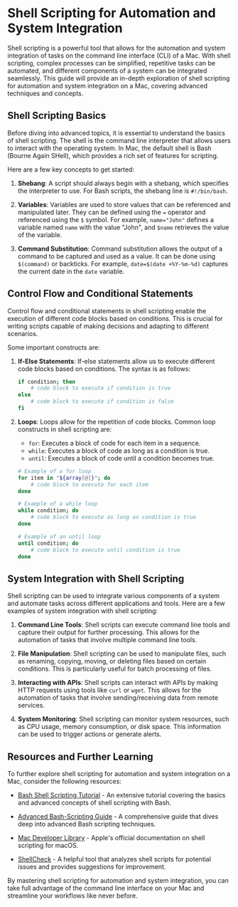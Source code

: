 # Shell Scripting for Automation and System Integration

Shell scripting is a powerful tool that allows for the automation and system integration of tasks on the command line interface (CLI) of a Mac. With shell scripting, complex processes can be simplified, repetitive tasks can be automated, and different components of a system can be integrated seamlessly. This guide will provide an in-depth exploration of shell scripting for automation and system integration on a Mac, covering advanced techniques and concepts.

## Shell Scripting Basics

Before diving into advanced topics, it is essential to understand the basics of shell scripting. The shell is the command line interpreter that allows users to interact with the operating system. In Mac, the default shell is Bash (Bourne Again SHell), which provides a rich set of features for scripting.

Here are a few key concepts to get started:

1. **Shebang**: A script should always begin with a shebang, which specifies the interpreter to use. For Bash scripts, the shebang line is `#!/bin/bash`.

2. **Variables**: Variables are used to store values that can be referenced and manipulated later. They can be defined using the `=` operator and referenced using the `$` symbol. For example, `name="John"` defines a variable named `name` with the value "John", and `$name` retrieves the value of the variable.

3. **Command Substitution**: Command substitution allows the output of a command to be captured and used as a value. It can be done using `$(command)` or backticks. For example, `date=$(date +%Y-%m-%d)` captures the current date in the `date` variable.

## Control Flow and Conditional Statements

Control flow and conditional statements in shell scripting enable the execution of different code blocks based on conditions. This is crucial for writing scripts capable of making decisions and adapting to different scenarios.

Some important constructs are:

1. **If-Else Statements**: If-else statements allow us to execute different code blocks based on conditions. The syntax is as follows:

   ```bash
   if condition; then
       # code block to execute if condition is true
   else
       # code block to execute if condition is false
   fi
   ```

2. **Loops**: Loops allow for the repetition of code blocks. Common loop constructs in shell scripting are:

   - `for`: Executes a block of code for each item in a sequence.
   - `while`: Executes a block of code as long as a condition is true.
   - `until`: Executes a block of code until a condition becomes true.

   ```bash
   # Example of a for loop
   for item in "${array[@]}"; do
       # code block to execute for each item
   done

   # Example of a while loop
   while condition; do
       # code block to execute as long as condition is true
   done

   # Example of an until loop
   until condition; do
       # code block to execute until condition is true
   done
   ```

## System Integration with Shell Scripting

Shell scripting can be used to integrate various components of a system and automate tasks across different applications and tools. Here are a few examples of system integration with shell scripting:

1. **Command Line Tools**: Shell scripts can execute command line tools and capture their output for further processing. This allows for the automation of tasks that involve multiple command line tools.

2. **File Manipulation**: Shell scripting can be used to manipulate files, such as renaming, copying, moving, or deleting files based on certain conditions. This is particularly useful for batch processing of files.

3. **Interacting with APIs**: Shell scripts can interact with APIs by making HTTP requests using tools like `curl` or `wget`. This allows for the automation of tasks that involve sending/receiving data from remote services.

4. **System Monitoring**: Shell scripting can monitor system resources, such as CPU usage, memory consumption, or disk space. This information can be used to trigger actions or generate alerts.

## Resources and Further Learning

To further explore shell scripting for automation and system integration on a Mac, consider the following resources:

- [Bash Shell Scripting Tutorial](https://www.shellscript.sh/) - An extensive tutorial covering the basics and advanced concepts of shell scripting with Bash.

- [Advanced Bash-Scripting Guide](http://tldp.org/LDP/abs/html/index.html) - A comprehensive guide that dives deep into advanced Bash scripting techniques.

- [Mac Developer Library](https://developer.apple.com/library/archive/documentation/OpenSource/Conceptual/ShellScripting/Introduction/Introduction.html) - Apple's official documentation on shell scripting for macOS.

- [ShellCheck](https://www.shellcheck.net/) - A helpful tool that analyzes shell scripts for potential issues and provides suggestions for improvement.

By mastering shell scripting for automation and system integration, you can take full advantage of the command line interface on your Mac and streamline your workflows like never before.
